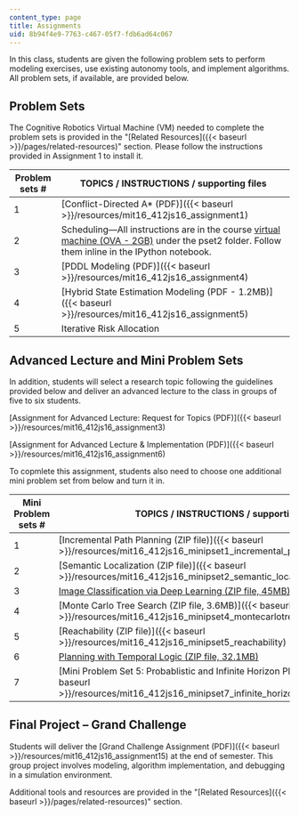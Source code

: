 ```yaml
---
content_type: page
title: Assignments
uid: 8b94f4e9-7763-c467-05f7-fdb6ad64c067
---
```


In this class, students are given the following problem sets to perform modeling exercises, use existing autonomy tools, and implement algorithms. All problem sets, if available, are provided below.

Problem Sets
------------

The Cognitive Robotics Virtual Machine (VM) needed to complete the problem sets is provided in the "[Related Resources]({{< baseurl >}}/pages/related-resources)" section. Please follow the instructions provided in Assignment 1 to install it.

| Problem sets # | TOPICS / INSTRUCTIONS / supporting files |
| --- | --- |
| 1 | [Conflict-Directed A\* (PDF)]({{< baseurl >}}/resources/mit16_412js16_assignment1) |
| 2 | Scheduling—All instructions are in the course [virtual machine (OVA - 2GB)](/ans7870/16/16.412/s16/MIT16_412S16_cognitive_robotics_student_vm.ova) under the pset2 folder. Follow them inline in the IPython notebook. |
| 3 | [PDDL Modeling (PDF)]({{< baseurl >}}/resources/mit16_412js16_assignment4) |
| 4 | [Hybrid State Estimation Modeling (PDF - 1.2MB)]({{< baseurl >}}/resources/mit16_412js16_assignment5) |
| 5 | Iterative Risk Allocation 

Advanced Lecture and Mini Problem Sets
--------------------------------------

In addition, students will select a research topic following the guidelines provided below and deliver an advanced lecture to the class in groups of five to six students.

[Assignment for Advanced Lecture: Request for Topics (PDF)]({{< baseurl >}}/resources/mit16_412js16_assignment3)

[Assignment for Advanced Lecture & Implementation (PDF)]({{< baseurl >}}/resources/mit16_412js16_assignment6)

To copmlete this assignment, students also need to choose one additional mini problem set from below and turn it in.

| Mini Problem sets # | TOPICS / INSTRUCTIONS / supporting files |
| --- | --- |
| 1 | [Incremental Path Planning (ZIP file)]({{< baseurl >}}/resources/mit16_412js16_minipset1_incremental_path_planning) |
| 2 | [Semantic Localization (ZIP file)]({{< baseurl >}}/resources/mit16_412js16_minipset2_semantic_localization) |
| 3 | [Image Classification via Deep Learning (ZIP file, 45MB)](/ans7870/16/16.412/s16/visual_classification_through_deep_learning.zip) |
| 4 | [Monte Carlo Tree Search﻿ (ZIP file, 3.6MB)]({{< baseurl >}}/resources/mit16_412js16_minipset4_montecarlotreesearch) |
| 5 | [Reachability (ZIP file)]({{< baseurl >}}/resources/mit16_412js16_minipset5_reachability) |
| 6 | [Planning with Temporal Logic (ZIP file, 32.1MB)](/ans7870/16/16.412/s16/planning_with_temporal_logic.zip) |
| 7 | [Mini Problem Set 5: Probablistic and Infinite Horizon Planning (ZIP file)]({{< baseurl >}}/resources/mit16_412js16_minipset7_infinite_horizon_probabilistic_planning) 

Final Project – Grand Challenge
-------------------------------

Students will deliver the [Grand Challenge Assignment (PDF)]({{< baseurl >}}/resources/mit16_412js16_assignment15) at the end of semester. This group project involves modeling, algorithm implementation, and debugging in a simulation environment.

Additional tools and resources are provided in the "[Related Resources]({{< baseurl >}}/pages/related-resources)" section.